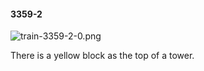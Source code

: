 #### 3359-2
![train-3359-2-0.png](https://github.com/lil-lab/nlvr/raw/master/nlvr/train/images/22/train-3359-2-0.png "train-3359-2-0.png")

There is a yellow block as the top of a tower.